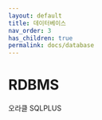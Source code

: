 ```yaml
---
layout: default
title: 데이터베이스
nav_order: 3
has_children: true
permalink: docs/database
---
```






# RDBMS





오라클 SQLPLUS

